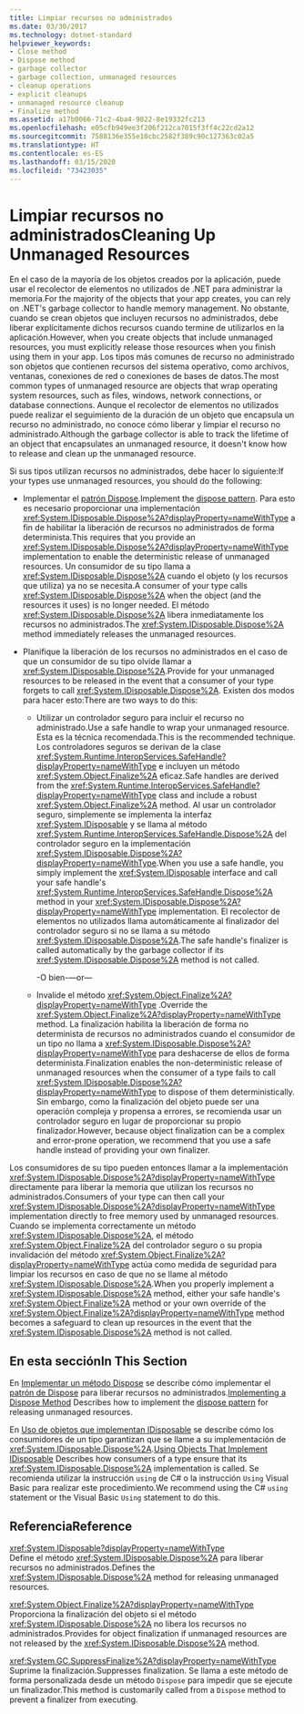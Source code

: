 ```yaml
---
title: Limpiar recursos no administrados
ms.date: 03/30/2017
ms.technology: dotnet-standard
helpviewer_keywords:
- Close method
- Dispose method
- garbage collector
- garbage collection, unmanaged resources
- cleanup operations
- explicit cleanups
- unmanaged resource cleanup
- Finalize method
ms.assetid: a17b0066-71c2-4ba4-9822-8e19332fc213
ms.openlocfilehash: e05cfb949ee3f206f212ca7015f3ff4c22cd2a12
ms.sourcegitcommit: 7588136e355e10cbc2582f389c90c127363c02a5
ms.translationtype: HT
ms.contentlocale: es-ES
ms.lasthandoff: 03/15/2020
ms.locfileid: "73423035"
---
```

# <a name="cleaning-up-unmanaged-resources"></a><span data-ttu-id="2b862-102">Limpiar recursos no administrados</span><span class="sxs-lookup"><span data-stu-id="2b862-102">Cleaning Up Unmanaged Resources</span></span>

<span data-ttu-id="2b862-103">En el caso de la mayoría de los objetos creados por la aplicación, puede usar el recolector de elementos no utilizados de .NET para administrar la memoria.</span><span class="sxs-lookup"><span data-stu-id="2b862-103">For the majority of the objects that your app creates, you can rely on .NET's garbage collector to handle memory management.</span></span> <span data-ttu-id="2b862-104">No obstante, cuando se crean objetos que incluyen recursos no administrados, debe liberar explícitamente dichos recursos cuando termine de utilizarlos en la aplicación.</span><span class="sxs-lookup"><span data-stu-id="2b862-104">However, when you create objects that include unmanaged resources, you must explicitly release those resources when you finish using them in your app.</span></span> <span data-ttu-id="2b862-105">Los tipos más comunes de recurso no administrado son objetos que contienen recursos del sistema operativo, como archivos, ventanas, conexiones de red o conexiones de bases de datos.</span><span class="sxs-lookup"><span data-stu-id="2b862-105">The most common types of unmanaged resource are objects that wrap operating system resources, such as files, windows, network connections, or database connections.</span></span> <span data-ttu-id="2b862-106">Aunque el recolector de elementos no utilizados puede realizar el seguimiento de la duración de un objeto que encapsula un recurso no administrado, no conoce cómo liberar y limpiar el recurso no administrado.</span><span class="sxs-lookup"><span data-stu-id="2b862-106">Although the garbage collector is able to track the lifetime of an object that encapsulates an unmanaged resource, it doesn't know how to release and clean up the unmanaged resource.</span></span>

<span data-ttu-id="2b862-107">Si sus tipos utilizan recursos no administrados, debe hacer lo siguiente:</span><span class="sxs-lookup"><span data-stu-id="2b862-107">If your types use unmanaged resources, you should do the following:</span></span>

- <span data-ttu-id="2b862-108">Implementar el [patrón Dispose](implementing-dispose.md).</span><span class="sxs-lookup"><span data-stu-id="2b862-108">Implement the [dispose pattern](implementing-dispose.md).</span></span> <span data-ttu-id="2b862-109">Para esto es necesario proporcionar una implementación <xref:System.IDisposable.Dispose%2A?displayProperty=nameWithType> a fin de habilitar la liberación de recursos no administrados de forma determinista.</span><span class="sxs-lookup"><span data-stu-id="2b862-109">This requires that you provide an <xref:System.IDisposable.Dispose%2A?displayProperty=nameWithType> implementation to enable the deterministic release of  unmanaged resources.</span></span> <span data-ttu-id="2b862-110">Un consumidor de su tipo llama a <xref:System.IDisposable.Dispose%2A> cuando el objeto (y los recursos que utiliza) ya no se necesita.</span><span class="sxs-lookup"><span data-stu-id="2b862-110">A consumer of your type calls <xref:System.IDisposable.Dispose%2A> when the object (and the resources it uses) is no longer needed.</span></span> <span data-ttu-id="2b862-111">El método <xref:System.IDisposable.Dispose%2A> libera inmediatamente los recursos no administrados.</span><span class="sxs-lookup"><span data-stu-id="2b862-111">The <xref:System.IDisposable.Dispose%2A> method immediately releases the unmanaged resources.</span></span>

- <span data-ttu-id="2b862-112">Planifique la liberación de los recursos no administrados en el caso de que un consumidor de su tipo olvide llamar a <xref:System.IDisposable.Dispose%2A>.</span><span class="sxs-lookup"><span data-stu-id="2b862-112">Provide for your unmanaged resources to be released in the event that a consumer of your type forgets to call <xref:System.IDisposable.Dispose%2A>.</span></span> <span data-ttu-id="2b862-113">Existen dos modos para hacer esto:</span><span class="sxs-lookup"><span data-stu-id="2b862-113">There are two ways to do this:</span></span>

  - <span data-ttu-id="2b862-114">Utilizar un controlador seguro para incluir el recurso no administrado.</span><span class="sxs-lookup"><span data-stu-id="2b862-114">Use a safe handle to wrap your unmanaged resource.</span></span> <span data-ttu-id="2b862-115">Esta es la técnica recomendada.</span><span class="sxs-lookup"><span data-stu-id="2b862-115">This is the recommended technique.</span></span> <span data-ttu-id="2b862-116">Los controladores seguros se derivan de la clase <xref:System.Runtime.InteropServices.SafeHandle?displayProperty=nameWithType> e incluyen un método <xref:System.Object.Finalize%2A> eficaz.</span><span class="sxs-lookup"><span data-stu-id="2b862-116">Safe handles are derived from the <xref:System.Runtime.InteropServices.SafeHandle?displayProperty=nameWithType> class and include a robust <xref:System.Object.Finalize%2A> method.</span></span> <span data-ttu-id="2b862-117">Al usar un controlador seguro, simplemente se implementa la interfaz <xref:System.IDisposable> y se llama al método <xref:System.Runtime.InteropServices.SafeHandle.Dispose%2A> del controlador seguro en la implementación <xref:System.IDisposable.Dispose%2A?displayProperty=nameWithType>.</span><span class="sxs-lookup"><span data-stu-id="2b862-117">When you use a safe handle, you simply implement the <xref:System.IDisposable> interface and call your safe handle's <xref:System.Runtime.InteropServices.SafeHandle.Dispose%2A> method in your <xref:System.IDisposable.Dispose%2A?displayProperty=nameWithType> implementation.</span></span> <span data-ttu-id="2b862-118">El recolector de elementos no utilizados llama automáticamente al finalizador del controlador seguro si no se llama a su método <xref:System.IDisposable.Dispose%2A>.</span><span class="sxs-lookup"><span data-stu-id="2b862-118">The safe handle's finalizer is called automatically by the garbage collector if its <xref:System.IDisposable.Dispose%2A> method is not called.</span></span>

    <span data-ttu-id="2b862-119">-O bien-</span><span class="sxs-lookup"><span data-stu-id="2b862-119">—or—</span></span>

  - <span data-ttu-id="2b862-120">Invalide el método <xref:System.Object.Finalize%2A?displayProperty=nameWithType> .</span><span class="sxs-lookup"><span data-stu-id="2b862-120">Override the <xref:System.Object.Finalize%2A?displayProperty=nameWithType> method.</span></span> <span data-ttu-id="2b862-121">La finalización habilita la liberación de forma no determinista de recursos no administrados cuando el consumidor de un tipo no llama a <xref:System.IDisposable.Dispose%2A?displayProperty=nameWithType> para deshacerse de ellos de forma determinista.</span><span class="sxs-lookup"><span data-stu-id="2b862-121">Finalization enables the non-deterministic release of unmanaged resources when the consumer of a type fails to call <xref:System.IDisposable.Dispose%2A?displayProperty=nameWithType> to dispose of them deterministically.</span></span> <span data-ttu-id="2b862-122">Sin embargo, como la finalización del objeto puede ser una operación compleja y propensa a errores, se recomienda usar un controlador seguro en lugar de proporcionar su propio finalizador.</span><span class="sxs-lookup"><span data-stu-id="2b862-122">However, because object finalization can be a complex and error-prone operation, we recommend that you use a safe handle instead of providing your own finalizer.</span></span>

<span data-ttu-id="2b862-123">Los consumidores de su tipo pueden entonces llamar a la implementación <xref:System.IDisposable.Dispose%2A?displayProperty=nameWithType> directamente para liberar la memoria que utilizan los recursos no administrados.</span><span class="sxs-lookup"><span data-stu-id="2b862-123">Consumers of your type can then call your <xref:System.IDisposable.Dispose%2A?displayProperty=nameWithType> implementation directly to free memory used by unmanaged resources.</span></span> <span data-ttu-id="2b862-124">Cuando se implementa correctamente un método <xref:System.IDisposable.Dispose%2A>, el método <xref:System.Object.Finalize%2A> del controlador seguro o su propia invalidación del método <xref:System.Object.Finalize%2A?displayProperty=nameWithType> actúa como medida de seguridad para limpiar los recursos en caso de que no se llame al método <xref:System.IDisposable.Dispose%2A>.</span><span class="sxs-lookup"><span data-stu-id="2b862-124">When you properly implement a <xref:System.IDisposable.Dispose%2A> method, either your safe handle's <xref:System.Object.Finalize%2A> method or your own override of the <xref:System.Object.Finalize%2A?displayProperty=nameWithType> method becomes a safeguard to clean up resources in the event that the <xref:System.IDisposable.Dispose%2A> method is not called.</span></span>

## <a name="in-this-section"></a><span data-ttu-id="2b862-125">En esta sección</span><span class="sxs-lookup"><span data-stu-id="2b862-125">In This Section</span></span>

<span data-ttu-id="2b862-126">En [Implementar un método Dispose](../../../docs/standard/garbage-collection/implementing-dispose.md) se describe cómo implementar el [patrón de Dispose](implementing-dispose.md) para liberar recursos no administrados.</span><span class="sxs-lookup"><span data-stu-id="2b862-126">[Implementing a Dispose Method](../../../docs/standard/garbage-collection/implementing-dispose.md) Describes how to implement the [dispose pattern](implementing-dispose.md) for releasing unmanaged resources.</span></span>

<span data-ttu-id="2b862-127">En [Uso de objetos que implementan IDisposable](../../../docs/standard/garbage-collection/using-objects.md) se describe cómo los consumidores de un tipo garantizan que se llame a su implementación de <xref:System.IDisposable.Dispose%2A>.</span><span class="sxs-lookup"><span data-stu-id="2b862-127">[Using Objects That Implement IDisposable](../../../docs/standard/garbage-collection/using-objects.md) Describes how consumers of a type ensure that its <xref:System.IDisposable.Dispose%2A> implementation is called.</span></span> <span data-ttu-id="2b862-128">Se recomienda utilizar la instrucción `using` de C# o la instrucción `Using` Visual Basic para realizar este procedimiento.</span><span class="sxs-lookup"><span data-stu-id="2b862-128">We recommend using the C# `using` statement or the Visual Basic `Using` statement to do this.</span></span>

## <a name="reference"></a><span data-ttu-id="2b862-129">Referencia</span><span class="sxs-lookup"><span data-stu-id="2b862-129">Reference</span></span>

<xref:System.IDisposable?displayProperty=nameWithType>\
<span data-ttu-id="2b862-130">Define el método <xref:System.IDisposable.Dispose%2A> para liberar recursos no administrados.</span><span class="sxs-lookup"><span data-stu-id="2b862-130">Defines the <xref:System.IDisposable.Dispose%2A> method for releasing unmanaged resources.</span></span>

<xref:System.Object.Finalize%2A?displayProperty=nameWithType>\
<span data-ttu-id="2b862-131">Proporciona la finalización del objeto si el método <xref:System.IDisposable.Dispose%2A> no libera los recursos no administrados.</span><span class="sxs-lookup"><span data-stu-id="2b862-131">Provides for object finalization if unmanaged resources are not released by the <xref:System.IDisposable.Dispose%2A> method.</span></span>

<xref:System.GC.SuppressFinalize%2A?displayProperty=nameWithType>\
<span data-ttu-id="2b862-132">Suprime la finalización.</span><span class="sxs-lookup"><span data-stu-id="2b862-132">Suppresses finalization.</span></span> <span data-ttu-id="2b862-133">Se llama a este método de forma personalizada desde un método `Dispose` para impedir que se ejecute un finalizador.</span><span class="sxs-lookup"><span data-stu-id="2b862-133">This method is customarily called from a `Dispose` method to prevent a finalizer from executing.</span></span>
